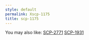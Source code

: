 ```yaml
---
style: default
permalink: Xscp-1175
title: scp-1175
---
```

You may also like:
[SCP-2771](http://scp-wiki.net/scp-2771)
[SCP-1931](http://scp-wiki.net/scp-1931)